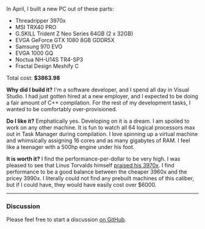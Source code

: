 In April, I built a new PC out of these parts:

- Threadripper 3970x
- MSI TRX40 PRO
- G.SKILL Trident Z Neo Series 64GB (2 x 32GB)
- EVGA GeForce GTX 1080 8GB GDDR5X
- Samsung 970 EVO
- EVGA 1000 GQ
- Noctua NH-U14S TR4-SP3
- Fractal Design Meshify C

Total cost: **$3863.98**

**Why did I build it?** I'm a software developer, and I spend all day in Visual Studio. I had just gotten hired at a new employer, and I expected to be doing a fair amount of C++ compilation. For the rest of my development tasks, I wanted to be comfortably over-provisioned. 

**Do I like it?** Emphatically yes. Developing on it is a dream. I am spoiled to work on any other machine. It is fun to watch all 64 logical processors max out in Task Manager during compilation. I love spinning up a virtual machine and whimsically assigning 16 cores and as many gigabytes of RAM. I feel like a teenager with a 500hp engine under his foot.

**It is worth it?** I find the performance-per-dollar to be very high. I was pleased to see that Linus Torvalds himself [praised his 3970x](http://lkml.iu.edu/hypermail/linux/kernel/2005.3/00406.html). I find performance to be a good balance between the cheaper 3960x and the pricey 3990x. I literally could not find any prebuilt machines of this caliber, but if I could have, they would have easily cost over $6000.

***
### Discussion
Please feel free to start a discussion [on GitHub](https://github.com/slater1/blog/issues).
